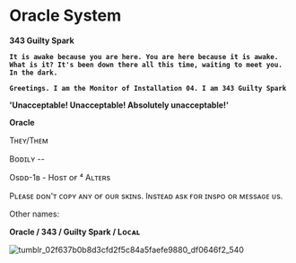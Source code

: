 # Oracle System
**343 Guilty Spark**


**`It is awake because you are here. You are here because it is awake. What is it? It's been down there all this time, waiting to meet you. In the dark.`**

**`Greetings. I am the Monitor of Installation 04. I am 343 Guilty Spark`**

**'Unacceptable! Unacceptable! Absolutely unacceptable!'**

**Oracle**

Tʜᴇʏ/Tʜᴇᴍ

Bᴏᴅɪʟʏ --

Osᴅᴅ-1ʙ - Hᴏsᴛ ᴏғ ⁴ Aʟᴛᴇʀs

Pʟᴇᴀsᴇ ᴅᴏɴ'ᴛ ᴄᴏᴘʏ ᴀɴʏ ᴏғ ᴏᴜʀ sᴋɪɴs. Iɴsᴛᴇᴀᴅ ᴀsᴋ ғᴏʀ ɪɴsᴘᴏ ᴏʀ ᴍᴇssᴀɢᴇ ᴜs.

Other names:

**Oracle / 343 / Guilty Spark / Lᴏᴄᴀʟ**






![tumblr_02f637b0b8d3cfd2f5c84a5faefe9880_df0646f2_540](https://github.com/user-attachments/assets/418a21b0-499c-47e6-83cf-2bd7c8c9b7fc)



